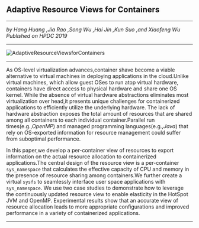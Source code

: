 ## Adaptive Resource Views for Containers

------------

*by Hang Huang ,Jia Rao ,Song Wu ,Hai Jin ,Kun Suo ,and Xiaofeng Wu*
*Published on HPDC 2019*

------------

![AdaptiveResourceViewsforContainers](https://cdn.img.wenhairu.com/images/2019/10/02/8rcNj.png "AdaptiveResourceViewsforContainers")

------------

As OS-level virtualization advances,container shave become a viable alternative to virtual machines in deploying applications in the cloud.Unlike virtual machines, which allow guest OSes to run atop virtual hardware, containers have direct access to physical hardware and share one OS kernel. While the absence of virtual hardware abstractions eliminates most virtualization over head,it presents unique challenges for containerized applications to efficiently utilize the underlying hardware. The lack of hardware abstraction exposes the total amount of resources that are shared among all containers to each individual container.Parallel run times(e.g.,*OpenMP*) and managed programming languages(e.g.,*Java*) that rely on OS-exported information for resource management could suffer from suboptimal performance.

In this paper,we develop a per-container view of resources to export information on the actual resource allocation to containerized applications.The central design of the resource view is a per-container `sys_namespace` that calculates the effective capacity of CPU and memory in the presence of resource sharing among containers.We further create a virtual `sysfs` to seamlessly interface user space applications with `sys_namespace`. We use two case studies to demonstrate how to leverage the continuously updated resource view to enable elasticity in the HotSpot JVM and OpenMP. Experimental results show that an accurate view of resource allocation leads to more appropriate configurations and improved performance in a variety of containerized applications.

------------

